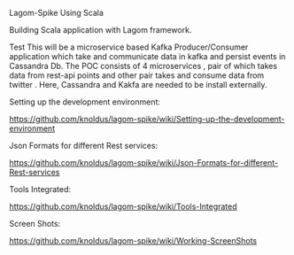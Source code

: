 Lagom-Spike Using Scala

Building Scala application with Lagom framework.

Test
This will be a microservice based Kafka Producer/Consumer application which take and communicate data in kafka and persist events in Cassandra Db.
The POC consists of 4 microservices , pair of which takes data from rest-api points and other pair takes and consume data from twitter .
Here, Cassandra and Kakfa are needed to be install externally.

Setting up the development environment:

https://github.com/knoldus/lagom-spike/wiki/Setting-up-the-development-environment

Json Formats for different Rest services:

https://github.com/knoldus/lagom-spike/wiki/Json-Formats-for-different-Rest-services

Tools Integrated:

https://github.com/knoldus/lagom-spike/wiki/Tools-Integrated

Screen Shots:

https://github.com/knoldus/lagom-spike/wiki/Working-ScreenShots
